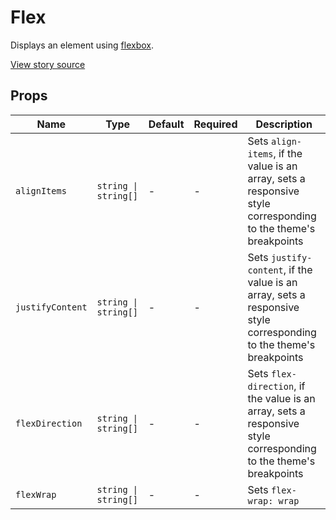 # Flex

Displays an element using [flexbox](1).

[View story source](https://github.com/resin-io-modules/rendition/blob/master/src/stories/Flex.js)

## Props

| Name             | Type                                | Default | Required | Description                                                                                                        |
| ---------------- | ----------------------------------- | ------- | -------- | ------------------------------------------------------------------------------------------------------------------ |
| `alignItems`     | <code>string &#124; string[]</code> | -       | -        | Sets `align-items`, if the value is an array, sets a responsive style corresponding to the theme's breakpoints     |
| `justifyContent` | <code>string &#124; string[]</code> | -       | -        | Sets `justify-content`, if the value is an array, sets a responsive style corresponding to the theme's breakpoints |
| `flexDirection`  | <code>string &#124; string[]</code> | -       | -        | Sets `flex-direction`, if the value is an array, sets a responsive style corresponding to the theme's breakpoints  |
| `flexWrap`       | <code>string &#124; string[]</code> | -       | -        | Sets `flex-wrap: wrap`                                                                                             |

[1]: https://developer.mozilla.org/en-US/docs/Web/CSS/CSS_Flexible_Box_Layout/Basic_Concepts_of_Flexbox

